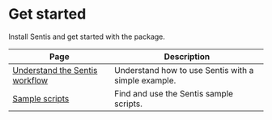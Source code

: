 # Get started

Install Sentis and get started with the package.

|Page|Description|
|-|-|
|[Understand the Sentis workflow](understand-sentis-workflow.md)|Understand how to use Sentis with a simple example.|
|[Sample scripts](package-samples.md)|Find and use the Sentis sample scripts.|
